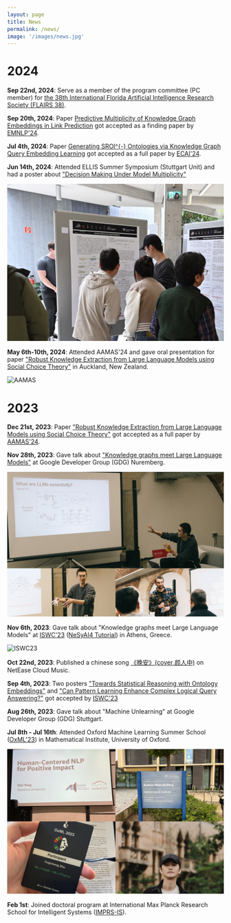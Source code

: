 ```yaml
---
layout: page
title: News
permalink: /news/
image: '/images/news.jpg'
---
```

# 2024

**Sep 22nd, 2024**: Serve as a member of the program committee (PC member) for [the 38th International Florida Artificial Intelligence Research Society (FLAIRS 38)](https://www.flairs-38.info/).

**Sep 20th, 2024**: Paper [Predictive Multiplicity of Knowledge Graph Embeddings in Link Prediction](https://arxiv.org/abs/2408.08226) got accepted as a finding paper by [EMNLP'24](https://2024.emnlp.org/).

**Jul 4th, 2024**: Paper [Generating SROI^{-} Ontologies via Knowledge Graph Query Embedding Learning](https://arxiv.org/pdf/2407.09212) got accepted as a full paper by [ECAI'24](https://www.ecai2024.eu/).

**Jun 14th, 2024**: Attended ELLIS Summer Symposium (Stuttgart Unit) and had a poster about ["Decision Making Under Model Multiplicity"](https://ellis.eu/events)

![ELLIS](/images/ELLIS2024.jpg)

**May 6th-10th, 2024**: Attended AAMAS'24 and gave oral presentation for paper ["Robust Knowledge Extraction from Large Language Models using Social Choice Theory"](https://arxiv.org/abs/2312.14877) in Auckland, New Zealand.

![AAMAS](/images/AAMAS24.JPG)

# 2023

**Dec 21st, 2023**: Paper ["Robust Knowledge Extraction from Large Language Models using Social Choice Theory"](https://arxiv.org/abs/2312.14877) got accepted as a full paper by [AAMAS'24](https://www.aamas2024-conference.auckland.ac.nz/).

**Nov 28th, 2023**: Gave talk about ["Knowledge graphs meet Large Language Models"](https://www.linkedin.com/posts/google-developer-group-nuremberg_we-are-super-excited-to-announce-yuqicheng-activity-7132993111739314176-hpBr?utm_source=share&utm_medium=member_desktop) at Google Developer Group (GDG) Nuremberg. 

![GDG23](/images/GDG23.JPG)

**Nov 6th, 2023**: Gave talk about "Knowledge graphs meet Large Language Models" at [ISWC'23](https://iswc2023.semanticweb.org/) ([NeSyAI4 Tutorial](https://sites.google.com/view/nesyai4-2023/home)) in Athens, Greece.

![ISWC23](/images/ISWC23.JPG)

**Oct 22nd, 2023**: Published a chinese song [《晚安》(cover 颜人中)](https://music.163.com/#/song?id=2092813657) on NetEase Cloud Music.

**Sep 4th, 2023**: Two posters ["Towards Statistical Reasoning with Ontology Embeddings"](https://hozo.jp/ISWC2023_PD-Industry-proc/ISWC2023_paper_442.pdf) and ["Can Pattern Learning Enhance Complex Logical Query Answering?"](https://hozo.jp/ISWC2023_PD-Industry-proc/ISWC2023_paper_463.pdf) got accepted by [ISWC'23](https://iswc2023.semanticweb.org/)

**Aug 26th, 2023**: Gave talk about "Machine Unlearning" at Google Developer Group (GDG) Stuttgart.

**Jul 8th - Jul 16th**: Attended Oxford Machine Learning Summer School ([OxML'23](https://www.oxfordml.school/program)) in Mathematical Institute, University of Oxford.

![OxML23](/images/OxML23.JPG)

**Feb 1st**: Joined doctoral program at International Max Planck Research School for Intelligent Systems ([IMPRS-IS](https://imprs.is.mpg.de/)).